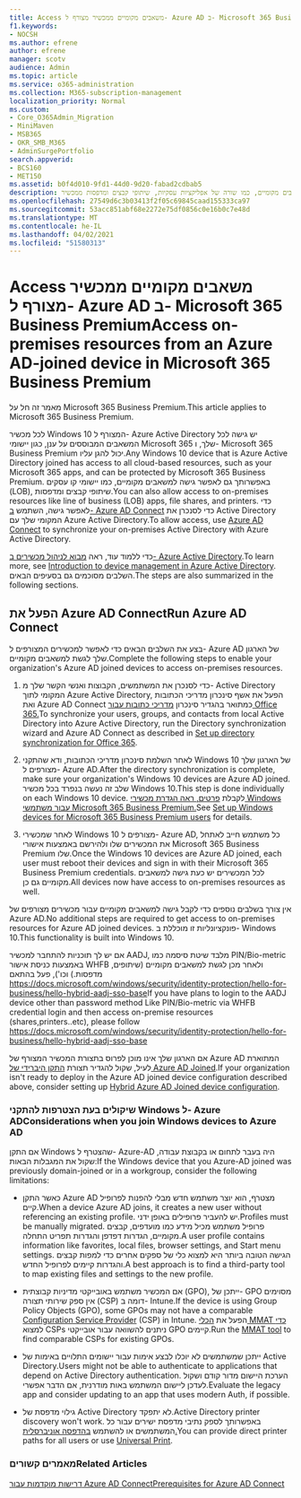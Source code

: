 ```yaml
---
title: Access משאבים מקומיים ממכשיר מצורף ל- Azure AD ב- Microsoft 365 Business
f1.keywords:
- NOCSH
ms.author: efrene
author: efrene
manager: scotv
audience: Admin
ms.topic: article
ms.service: o365-administration
ms.collection: M365-subscription-management
localization_priority: Normal
ms.custom:
- Core_O365Admin_Migration
- MiniMaven
- MSB365
- OKR_SMB_M365
- AdminSurgePortfolio
search.appverid:
- BCS160
- MET150
ms.assetid: b0f4d010-9fd1-44d0-9d20-fabad2cdbab5
description: למד כיצד לקבל גישה למשאבים מקומיים, כמו שורה של אפליקציות עסקיות, שיתופי קבצים ומדפסות ממכשיר Azure Active Directory המצורף למכשיר Windows 10.
ms.openlocfilehash: 27549d6c3b03413f2f05c69845caad155333ca97
ms.sourcegitcommit: 53acc851abf68e2272e75df0856c0e16b0c7e48d
ms.translationtype: MT
ms.contentlocale: he-IL
ms.lasthandoff: 04/02/2021
ms.locfileid: "51580313"
---
```

# <a name="access-on-premises-resources-from-an-azure-ad-joined-device-in-microsoft-365-business-premium"></a><span data-ttu-id="4c22f-103">Access משאבים מקומיים ממכשיר מצורף ל- Azure AD ב- Microsoft 365 Business Premium</span><span class="sxs-lookup"><span data-stu-id="4c22f-103">Access on-premises resources from an Azure AD-joined device in Microsoft 365 Business Premium</span></span>

<span data-ttu-id="4c22f-104">מאמר זה חל על Microsoft 365 Business Premium.</span><span class="sxs-lookup"><span data-stu-id="4c22f-104">This article applies to Microsoft 365 Business Premium.</span></span>

<span data-ttu-id="4c22f-105">לכל מכשיר Windows 10 המצורף ל- Azure Active Directory יש גישה לכל המשאבים המבוססים על ענן, כגון יישומי Microsoft 365 שלך, ו- Microsoft 365 Business Premium יכול להגן עליו.</span><span class="sxs-lookup"><span data-stu-id="4c22f-105">Any Windows 10 device that is Azure Active Directory joined has access to all cloud-based resources, such as your Microsoft 365 apps, and can be protected by Microsoft 365 Business Premium.</span></span> <span data-ttu-id="4c22f-106">באפשרותך גם לאפשר גישה למשאבים מקומיים, כמו יישומי קו עסקים (LOB), שיתופי קבצים ומדפסות.</span><span class="sxs-lookup"><span data-stu-id="4c22f-106">You can also allow access to on-premises resources like line of business (LOB) apps, file shares, and printers.</span></span> <span data-ttu-id="4c22f-107">כדי לאפשר גישה, השתמש [ב- Azure AD Connect](/azure/active-directory/connect/active-directory-aadconnect) כדי לסנכרן את Active Directory המקומי שלך עם Azure Active Directory.</span><span class="sxs-lookup"><span data-stu-id="4c22f-107">To allow access, use [Azure AD Connect](/azure/active-directory/connect/active-directory-aadconnect) to synchronize your on-premises Active Directory with Azure Active Directory.</span></span> 

<span data-ttu-id="4c22f-108">כדי ללמוד עוד, ראה [מבוא לניהול מכשירים ב- Azure Active Directory](/azure/active-directory/device-management-introduction).</span><span class="sxs-lookup"><span data-stu-id="4c22f-108">To learn more, see [Introduction to device management in Azure Active Directory](/azure/active-directory/device-management-introduction).</span></span>
<span data-ttu-id="4c22f-109">השלבים מסוכמים גם בסעיפים הבאים.</span><span class="sxs-lookup"><span data-stu-id="4c22f-109">The steps are also summarized in the following sections.</span></span>
 
## <a name="run-azure-ad-connect"></a><span data-ttu-id="4c22f-110">הפעל את Azure AD Connect</span><span class="sxs-lookup"><span data-stu-id="4c22f-110">Run Azure AD Connect</span></span>

<span data-ttu-id="4c22f-111">בצע את השלבים הבאים כדי לאפשר למכשירים המצורפים ל- Azure AD של הארגון שלך לגשת למשאבים מקומיים.</span><span class="sxs-lookup"><span data-stu-id="4c22f-111">Complete the following steps to enable your organization's Azure AD joined devices to access on-premises resources.</span></span>
  
1. <span data-ttu-id="4c22f-112">כדי לסנכרן את המשתמשים, הקבוצות ואנשי הקשר שלך מ- Active Directory המקומי לתוך Azure Active Directory, הפעל את אשף סינכרון מדריכי הכתובות ואת Azure AD Connect כמתואר בהגדיר סינכרון [מדריכי כתובות עבור Office 365.](../enterprise/set-up-directory-synchronization.md)</span><span class="sxs-lookup"><span data-stu-id="4c22f-112">To synchronize your users, groups, and contacts from local Active Directory into Azure Active Directory, run the Directory synchronization wizard and Azure AD Connect as described in [Set up directory synchronization for Office 365](../enterprise/set-up-directory-synchronization.md).</span></span>
    
2. <span data-ttu-id="4c22f-113">לאחר השלמת סינכרון מדריכי הכתובות, ודא שהתקני Windows 10 של הארגון שלך מצורפים ל- Azure AD.</span><span class="sxs-lookup"><span data-stu-id="4c22f-113">After the directory synchronization is complete, make sure your organization's Windows 10 devices are Azure AD joined.</span></span> <span data-ttu-id="4c22f-114">שלב זה נעשה בנפרד בכל מכשיר Windows 10.</span><span class="sxs-lookup"><span data-stu-id="4c22f-114">This step is done individually on each Windows 10 device.</span></span> <span data-ttu-id="4c22f-115">לקבלת [פרטים, ראה הגדרת מכשירי Windows עבור משתמשי Microsoft 365 Business Premium.](set-up-windows-devices.md)</span><span class="sxs-lookup"><span data-stu-id="4c22f-115">See [Set up Windows devices for Microsoft 365 Business Premium users](set-up-windows-devices.md) for details.</span></span> 
    
3. <span data-ttu-id="4c22f-116">לאחר שמכשירי Windows 10 מצורפים ל- Azure AD, כל משתמש חייב לאתחל את המכשירים שלו ולהירשם באמצעות אישורי Microsoft 365 Business Premium שלו.</span><span class="sxs-lookup"><span data-stu-id="4c22f-116">Once the Windows 10 devices are Azure AD joined, each user must reboot their devices and sign in with their Microsoft 365 Business Premium credentials.</span></span> <span data-ttu-id="4c22f-117">לכל המכשירים יש כעת גישה למשאבים מקומיים גם כן.</span><span class="sxs-lookup"><span data-stu-id="4c22f-117">All devices now have access to on-premises resources as well.</span></span>
    
<span data-ttu-id="4c22f-118">אין צורך בשלבים נוספים כדי לקבל גישה למשאבים מקומיים עבור מכשירים מצורפים של Azure AD.</span><span class="sxs-lookup"><span data-stu-id="4c22f-118">No additional steps are required to get access to on-premises resources for Azure AD joined devices.</span></span> <span data-ttu-id="4c22f-119">פונקציונליות זו מוכללת ב- Windows 10.</span><span class="sxs-lookup"><span data-stu-id="4c22f-119">This functionality is built into Windows 10.</span></span> 

<span data-ttu-id="4c22f-120">אם יש לך תוכניות להתחבר למכשיר AADJ, מלבד שיטת סיסמה כמו PIN/Bio-metric באמצעות כניסת אישור WHFB ולאחר מכן לגשת למשאבים מקומיים (שיתופים, מדפסות.) וכו'), פעל בהתאם https://docs.microsoft.com/windows/security/identity-protection/hello-for-business/hello-hybrid-aadj-sso-base</span><span class="sxs-lookup"><span data-stu-id="4c22f-120">If you have plans to login to the AADJ device other than password method Like PIN/Bio-metric via WHFB credential login and then access on-premise resources (shares,printers..etc), please follow https://docs.microsoft.com/windows/security/identity-protection/hello-for-business/hello-hybrid-aadj-sso-base</span></span>
  
<span data-ttu-id="4c22f-121">אם הארגון שלך אינו מוכן לפרוס בתצורת המכשיר המצורף של Azure AD המתוארת לעיל, שקול להגדיר תצורת [התקן היברידי של Azure AD Joined](manage-windows-devices.md).</span><span class="sxs-lookup"><span data-stu-id="4c22f-121">If your organization isn't ready to deploy in the Azure AD joined device configuration described above, consider setting up [Hybrid Azure AD Joined device configuration](manage-windows-devices.md).</span></span>
  
### <a name="considerations-when-you-join-windows-devices-to-azure-ad"></a><span data-ttu-id="4c22f-122">שיקולים בעת הצטרפות להתקני Windows ל- Azure AD</span><span class="sxs-lookup"><span data-stu-id="4c22f-122">Considerations when you join Windows devices to Azure AD</span></span>

<span data-ttu-id="4c22f-123">אם התקן Windows שהצטרף ל- Azure-AD היה בעבר לתחום או בקבוצת עבודה, שקול את המגבלות הבאות:</span><span class="sxs-lookup"><span data-stu-id="4c22f-123">If the Windows device that you Azure-AD joined was previously domain-joined or in a workgroup, consider the following limitations:</span></span>
  
- <span data-ttu-id="4c22f-124">כאשר התקן Azure AD מצטרף, הוא יוצר משתמש חדש מבלי להפנות לפרופיל קיים.</span><span class="sxs-lookup"><span data-stu-id="4c22f-124">When a device Azure AD joins, it creates a new user without referencing an existing profile.</span></span> <span data-ttu-id="4c22f-125">יש להעביר פרופילים באופן ידני.</span><span class="sxs-lookup"><span data-stu-id="4c22f-125">Profiles must be manually migrated.</span></span> <span data-ttu-id="4c22f-126">פרופיל משתמש מכיל מידע כמו מועדפים, קבצים מקומיים, הגדרות דפדפן והגדרות תפריט התחלה.</span><span class="sxs-lookup"><span data-stu-id="4c22f-126">A user profile contains information like favorites, local files, browser settings, and Start menu settings.</span></span> <span data-ttu-id="4c22f-127">הגישה הטובה ביותר היא למצוא כלי של ספקים אחרים כדי למפות קבצים והגדרות קיימים לפרופיל החדש.</span><span class="sxs-lookup"><span data-stu-id="4c22f-127">A best approach is to find a third-party tool to map existing files and settings to the new profile.</span></span>

- <span data-ttu-id="4c22f-128">אם המכשיר משתמש באובייקטי מדיניות קבוצתית (GPO), ייתכן של- [](/windows/configuration/provisioning-packages/how-it-pros-can-use-configuration-service-providers) GPO מסוימים אין ספק שירותי תצורה (CSP) דומה ב- Intune.</span><span class="sxs-lookup"><span data-stu-id="4c22f-128">If the device is using Group Policy Objects (GPO), some GPOs may not have a comparable [Configuration Service Provider](/windows/configuration/provisioning-packages/how-it-pros-can-use-configuration-service-providers) (CSP) in Intune.</span></span> <span data-ttu-id="4c22f-129">הפעל את [הכלי MMAT כדי](https://www.microsoft.com/download/details.aspx?id=45520) למצוא CSPs ניתנים להשוואה עבור אובייקטי GPO קיימים.</span><span class="sxs-lookup"><span data-stu-id="4c22f-129">Run the [MMAT tool](https://www.microsoft.com/download/details.aspx?id=45520) to find comparable CSPs for existing GPOs.</span></span>

- <span data-ttu-id="4c22f-130">ייתכן שמשתמשים לא יוכלו לבצע אימות עבור יישומים התלויים באימות של Active Directory.</span><span class="sxs-lookup"><span data-stu-id="4c22f-130">Users might not be able to authenticate to applications that depend on Active Directory authentication.</span></span> <span data-ttu-id="4c22f-131">הערכת היישום מדור קודם ושקול לעדכן ליישום המשתמש באות מודרנית, אם הדבר אפשרי.</span><span class="sxs-lookup"><span data-stu-id="4c22f-131">Evaluate the legacy app and consider updating to an app that uses modern Auth, if possible.</span></span>

- <span data-ttu-id="4c22f-132">גילוי מדפסת של Active Directory לא יתפקד.</span><span class="sxs-lookup"><span data-stu-id="4c22f-132">Active Directory printer discovery won't work.</span></span> <span data-ttu-id="4c22f-133">באפשרותך לספק נתיבי מדפסת ישירים עבור כל המשתמשים או להשתמש [בהדפסה אוניברסלית.](/universal-print/)</span><span class="sxs-lookup"><span data-stu-id="4c22f-133">You can provide direct printer paths for all users or use [Universal Print](/universal-print/).</span></span>

### <a name="related-articles"></a><span data-ttu-id="4c22f-134">מאמרים קשורים</span><span class="sxs-lookup"><span data-stu-id="4c22f-134">Related Articles</span></span>

[<span data-ttu-id="4c22f-135">דרישות מוקדמות עבור Azure AD Connect</span><span class="sxs-lookup"><span data-stu-id="4c22f-135">Prerequisites for Azure AD Connect</span></span>](https://docs.microsoft.com/azure/active-directory/hybrid/how-to-connect-install-prerequisites)
